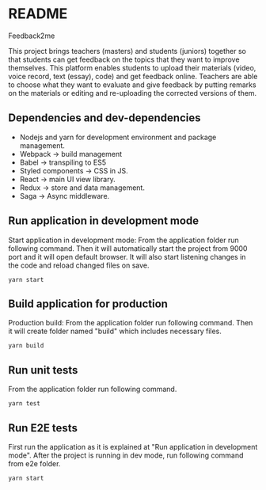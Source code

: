 # README

Feedback2me

This project brings teachers (masters) and students (juniors) together so that students can get feedback on the topics that they want to improve themselves. This platform enables students to upload their materials (video, voice record, text (essay), code) and get feedback online. Teachers are able to choose what they want to evaluate and give feedback by putting remarks on the materials or editing and re-uploading the corrected versions of them.

## Dependencies and dev-dependencies

-   Nodejs and yarn for development environment and package management.
-   Webpack -> build management
-   Babel -> transpiling to ES5
-   Styled components -> CSS in JS.
-   React -> main UI view library.
-   Redux -> store and data management.
-   Saga -> Async middleware.

## Run application in development mode

Start application in development mode: From the application folder run following command. Then it will automatically start the project from 9000 port and it will open default browser. It will also start listening changes in the code and reload changed files on save.

`yarn start`

## Build application for production

Production build: From the application folder run following command. Then it will create folder named "build" which includes necessary files.

`yarn build`

## Run unit tests

From the application folder run following command.

`yarn test`

## Run E2E tests

First run the application as it is explained at "Run application in development mode". After the project is running in dev mode, run following command from e2e folder.

`yarn start`
